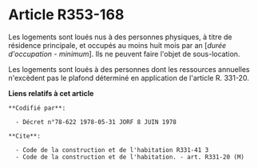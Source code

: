 # Article R353-168

Les logements sont loués nus à des personnes physiques, à titre de résidence principale, et occupés au moins huit mois par an
[*durée d'occupation - minimum*]. Ils ne peuvent faire l'objet de sous-location.

Les logements sont loués à des personnes dont les ressources annuelles n'excèdent pas le plafond déterminé en application de
l'article R. 331-20.

**Liens relatifs à cet article**

	**Codifié par**:

	  - Décret n°78-622 1978-05-31 JORF 8 JUIN 1978

	**Cite**:

	  - Code de la construction et de l'habitation R331-41 3
	  - Code de la construction et de l'habitation. - art. R331-20 (M)
